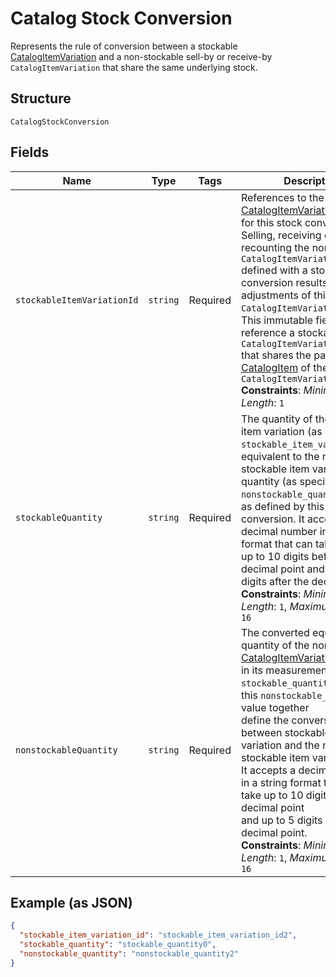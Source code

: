 
# Catalog Stock Conversion

Represents the rule of conversion between a stockable [CatalogItemVariation](../models/catalog-item-variation.md)
and a non-stockable sell-by or receive-by `CatalogItemVariation` that
share the same underlying stock.

## Structure

`CatalogStockConversion`

## Fields

| Name | Type | Tags | Description |
|  --- | --- | --- | --- |
| `stockableItemVariationId` | `string` | Required | References to the stockable [CatalogItemVariation](entity:CatalogItemVariation)<br/>for this stock conversion. Selling, receiving or recounting the non-stockable `CatalogItemVariation`<br/>defined with a stock conversion results in adjustments of this stockable `CatalogItemVariation`.<br/>This immutable field must reference a stockable `CatalogItemVariation`<br/>that shares the parent [CatalogItem](entity:CatalogItem) of the converted `CatalogItemVariation.`<br/>**Constraints**: *Minimum Length*: `1` |
| `stockableQuantity` | `string` | Required | The quantity of the stockable item variation (as identified by `stockable_item_variation_id`)<br/>equivalent to the non-stockable item variation quantity (as specified in `nonstockable_quantity`)<br/>as defined by this stock conversion.  It accepts a decimal number in a string format that can take<br/>up to 10 digits before the decimal point and up to 5 digits after the decimal point.<br/>**Constraints**: *Minimum Length*: `1`, *Maximum Length*: `16` |
| `nonstockableQuantity` | `string` | Required | The converted equivalent quantity of the non-stockable [CatalogItemVariation](entity:CatalogItemVariation)<br/>in its measurement unit. The `stockable_quantity` value and this `nonstockable_quantity` value together<br/>define the conversion ratio between stockable item variation and the non-stockable item variation.<br/>It accepts a decimal number in a string format that can take up to 10 digits before the decimal point<br/>and up to 5 digits after the decimal point.<br/>**Constraints**: *Minimum Length*: `1`, *Maximum Length*: `16` |

## Example (as JSON)

```json
{
  "stockable_item_variation_id": "stockable_item_variation_id2",
  "stockable_quantity": "stockable_quantity0",
  "nonstockable_quantity": "nonstockable_quantity2"
}
```

